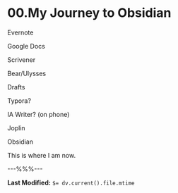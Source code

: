 # 00.My Journey to Obsidian

Evernote

Google Docs

Scrivener

Bear/Ulysses

Drafts

Typora?

IA Writer? (on phone)

Joplin

Obsidian

This is where I am now.

---%%%---

**Last Modified:** `$= dv.current().file.mtime`
